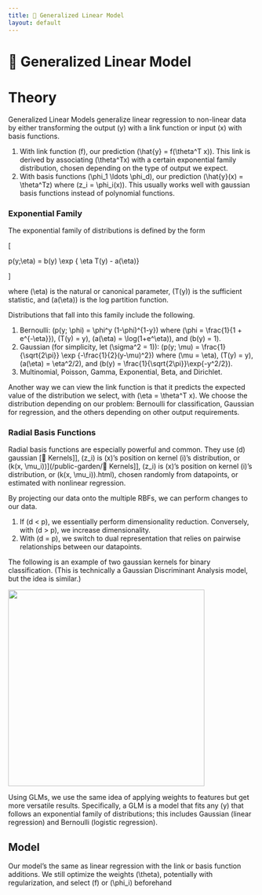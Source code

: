 ```yaml
---
title: 🥢 Generalized Linear Model
layout: default
---
```


# 🥢 Generalized Linear Model

# Theory
Generalized Linear Models generalize linear regression to non-linear data by either transforming the output \(y\) with a link function or input \(x\) with basis functions.
1. With link function \(f\), our prediction \(\hat{y} = f(\theta^T x)\). This link is derived by associating \(\theta^Tx\) with a certain exponential family distribution, chosen depending on the type of output we expect.
2. With basis functions \(\phi_1 \ldots \phi_d\), our prediction \(\hat{y}(x) = \theta^Tz\) where \(z_i = \phi_i(x)\). This usually works well with gaussian basis functions instead of polynomial functions.

### Exponential Family
The exponential family of distributions is defined by the form 

\[

p(y;\eta) = b(y) \exp \{ \eta T(y) - a(\eta)\}

\]

where \(\eta\) is the natural or canonical parameter, \(T(y)\) is the sufficient statistic, and \(a(\eta)\) is the log partition function.

Distributions that fall into this family include the following.
1. Bernoulli: \(p(y; \phi) = \phi^y (1-\phi)^{1-y}\) where \(\phi = \frac{1}{1 + e^{-\eta}}\), \(T(y) = y\), \(a(\eta) = \log(1+e^\eta)\), and \(b(y) = 1\).
2. Gaussian (for simplicity, let \(\sigma^2 = 1\)): \(p(y; \mu) = \frac{1}{\sqrt{2\pi}} \exp \{-\frac{1}{2}(y-\mu)^2\}\) where \(\mu = \eta\), \(T(y) = y\), \(a(\eta) = \eta^2/2\), and \(b(y) = \frac{1}{\sqrt{2\pi}}\exp\{-y^2/2\}\).
3. Multinomial, Poisson, Gamma, Exponential, Beta, and Dirichlet.

Another way we can view the link function is that it predicts the expected value of the distribution we select, with \(\eta = \theta^T x\). We choose the distribution depending on our problem: Bernoulli for classification, Gaussian for regression, and the others depending on other output requirements.

### Radial Basis Functions
Radial basis functions are especially powerful and common. They use \(d\) gaussian [🍿 Kernels]], \(z_i\) is \(x\)’s position on kernel \(i\)’s distribution, or \(k(x, \mu_i)\)](/public-garden/🍿 Kernels]], \(z_i\) is \(x\)’s position on kernel \(i\)’s distribution, or \(k(x, \mu_i)\).html), chosen randomly from datapoints, or estimated with nonlinear regression.

By projecting our data onto the multiple RBFs, we can perform changes to our data.
1. If \(d < p\), we essentially perform dimensionality reduction. Conversely, with \(d > p\), we increase dimensionality.
2. With \(d = p\), we switch to dual representation that relies on pairwise relationships between our datapoints.

The following is an example of two gaussian kernels for binary classification. (This is technically a Gaussian Discriminant Analysis model, but the idea is similar.)
<div>
<img src="attachment:notes/Attachments/notes/Attachments/20221229103237.png.png" width="400"/>
</div>

Using GLMs, we use the same idea of applying weights to features but get more versatile results. Specifically, a GLM is a model that fits any \(y\) that follows an exponential family of distributions; this includes Gaussian (linear regression) and Bernoulli (logistic regression).

## Model
Our model’s the same as linear regression with the link or basis function additions. We still optimize the weights \(\theta\), potentially with regularization, and select \(f\) or \(\phi_i\) beforehand